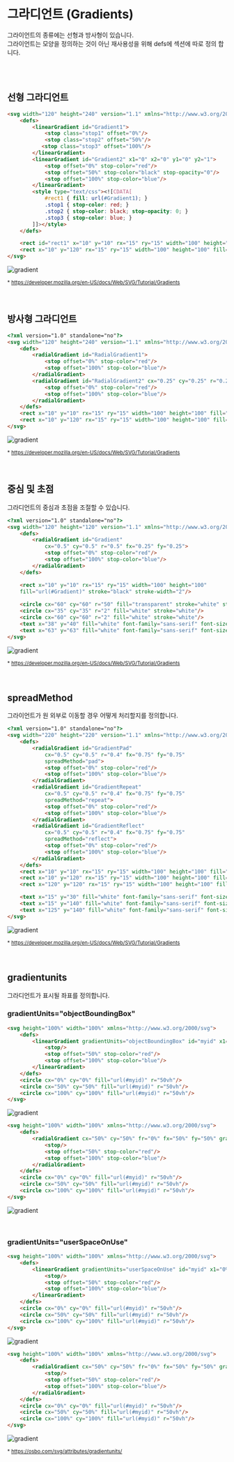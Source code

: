 # 그라디언트 (Gradients)

그라이언트의 종류에는 선형과 방사형이 있습니다. <br>
그라이언트는 모양을 정의하는 것이 아닌 재사용성을 위해 defs에 섹션에 따로 정의 합니다.

<br><br>

## 선형 그라디언트
```html
<svg width="120" height="240" version="1.1" xmlns="http://www.w3.org/2000/svg">
    <defs>
        <linearGradient id="Gradient1">
            <stop class="stop1" offset="0%"/>
            <stop class="stop2" offset="50%"/>
           <stop class="stop3" offset="100%"/>
        </linearGradient>
        <linearGradient id="Gradient2" x1="0" x2="0" y1="0" y2="1">
            <stop offset="0%" stop-color="red"/>
            <stop offset="50%" stop-color="black" stop-opacity="0"/>
            <stop offset="100%" stop-color="blue"/>
        </linearGradient>
        <style type="text/css"><![CDATA[
            #rect1 { fill: url(#Gradient1); }
            .stop1 { stop-color: red; }
            .stop2 { stop-color: black; stop-opacity: 0; }
            .stop3 { stop-color: blue; }
        ]]></style>
    </defs>

    <rect id="rect1" x="10" y="10" rx="15" ry="15" width="100" height="100"/>
    <rect x="10" y="120" rx="15" ry="15" width="100" height="100" fill="url(#Gradient2)"/>
</svg>
```

![gradient](https://developer.mozilla.org/files/722/SVG_Linear_Gradient_Example.png)

<sub>* https://developer.mozilla.org/en-US/docs/Web/SVG/Tutorial/Gradients</sub>

<br>

## 방사형 그라디언트

```html
<?xml version="1.0" standalone="no"?>
<svg width="120" height="240" version="1.1" xmlns="http://www.w3.org/2000/svg">
    <defs>
        <radialGradient id="RadialGradient1">
            <stop offset="0%" stop-color="red"/>
            <stop offset="100%" stop-color="blue"/>
        </radialGradient>
        <radialGradient id="RadialGradient2" cx="0.25" cy="0.25" r="0.25">
            <stop offset="0%" stop-color="red"/>
            <stop offset="100%" stop-color="blue"/>
        </radialGradient>
    </defs>
    <rect x="10" y="10" rx="15" ry="15" width="100" height="100" fill="url(#RadialGradient1)"/>
    <rect x="10" y="120" rx="15" ry="15" width="100" height="100" fill="url(#RadialGradient2)"/>
</svg>
```

![gradient](https://developer.mozilla.org/files/726/SVG_Radial_Gradient_Example.png)

<sub>* https://developer.mozilla.org/en-US/docs/Web/SVG/Tutorial/Gradients</sub>

<br>

## 중심 및 초점

그라디언트의 중심과 초점을 조절할 수 있습니다.

```html
<?xml version="1.0" standalone="no"?>
<svg width="120" height="120" version="1.1" xmlns="http://www.w3.org/2000/svg">
    <defs>
        <radialGradient id="Gradient"
            cx="0.5" cy="0.5" r="0.5" fx="0.25" fy="0.25">
            <stop offset="0%" stop-color="red"/>
            <stop offset="100%" stop-color="blue"/>
        </radialGradient>
    </defs>

    <rect x="10" y="10" rx="15" ry="15" width="100" height="100"
    fill="url(#Gradient)" stroke="black" stroke-width="2"/>
    
    <circle cx="60" cy="60" r="50" fill="transparent" stroke="white" stroke-width="2"/>
    <circle cx="35" cy="35" r="2" fill="white" stroke="white"/>
    <circle cx="60" cy="60" r="2" fill="white" stroke="white"/>
    <text x="38" y="40" fill="white" font-family="sans-serif" font-size="10pt">(fx,fy)</text>
    <text x="63" y="63" fill="white" font-family="sans-serif" font-size="10pt">(cx,cy)</text>
</svg>
```

![gradient](https://developer.mozilla.org/files/727/SVG_Radial_Grandient_Focus_Example.png)

<sub>* https://developer.mozilla.org/en-US/docs/Web/SVG/Tutorial/Gradients</sub>

<br>

## spreadMethod

그라이언트가 원 외부로 이동할 경우 어떻게 처리할지를 정의합니다.

```html
<?xml version="1.0" standalone="no"?>
<svg width="220" height="220" version="1.1" xmlns="http://www.w3.org/2000/svg">
    <defs>
        <radialGradient id="GradientPad"
            cx="0.5" cy="0.5" r="0.4" fx="0.75" fy="0.75"
            spreadMethod="pad">
            <stop offset="0%" stop-color="red"/>
            <stop offset="100%" stop-color="blue"/>
        </radialGradient>
        <radialGradient id="GradientRepeat"
            cx="0.5" cy="0.5" r="0.4" fx="0.75" fy="0.75"
            spreadMethod="repeat">
            <stop offset="0%" stop-color="red"/>
            <stop offset="100%" stop-color="blue"/>
        </radialGradient>
        <radialGradient id="GradientReflect"
            cx="0.5" cy="0.5" r="0.4" fx="0.75" fy="0.75"
            spreadMethod="reflect">
            <stop offset="0%" stop-color="red"/>
            <stop offset="100%" stop-color="blue"/>
        </radialGradient>
    </defs>
    <rect x="10" y="10" rx="15" ry="15" width="100" height="100" fill="url(#GradientPad)"/>
    <rect x="10" y="120" rx="15" ry="15" width="100" height="100" fill="url(#GradientRepeat)"/>
    <rect x="120" y="120" rx="15" ry="15" width="100" height="100" fill="url(#GradientReflect)"/>

    <text x="15" y="30" fill="white" font-family="sans-serif" font-size="12pt">Pad</text>
    <text x="15" y="140" fill="white" font-family="sans-serif" font-size="12pt">Repeat</text>
    <text x="125" y="140" fill="white" font-family="sans-serif" font-size="12pt">Reflect</text>
</svg>
```

![gradient](https://developer.mozilla.org/files/728/SVG_SpreadMethod_Example.png)

<sub>* https://developer.mozilla.org/en-US/docs/Web/SVG/Tutorial/Gradients</sub>

<br>

## gradientunits

그라디언트가 표시될 좌표를 정의합니다.

### gradientUnits="objectBoundingBox"

```html
<svg height="100%" width="100%" xmlns="http://www.w3.org/2000/svg">
    <defs>
        <linearGradient gradientUnits="objectBoundingBox" id="myid" x1="0%" x2="100%" y1="0%" y2="0%">
            <stop/>
            <stop offset="50%" stop-color="red"/>
            <stop offset="100%" stop-color="blue"/>
        </linearGradient>
    </defs>
    <circle cx="0%" cy="0%" fill="url(#myid)" r="50vh"/>
    <circle cx="50%" cy="50%" fill="url(#myid)" r="50vh"/>
    <circle cx="100%" cy="100%" fill="url(#myid)" r="50vh"/>
</svg>
```

![gradient](https://user-images.githubusercontent.com/7742074/120206917-bd1a4400-c266-11eb-815c-7cc890140375.jpg)

```html
<svg height="100%" width="100%" xmlns="http://www.w3.org/2000/svg">
    <defs>
        <radialGradient cx="50%" cy="50%" fr="0%" fx="50%" fy="50%" gradientUnits="objectBoundingBox" id="myid" r="50%">
            <stop/>
            <stop offset="50%" stop-color="red"/>
            <stop offset="100%" stop-color="blue"/>
        </radialGradient>
    </defs>
    <circle cx="0%" cy="0%" fill="url(#myid)" r="50vh"/>
    <circle cx="50%" cy="50%" fill="url(#myid)" r="50vh"/>
    <circle cx="100%" cy="100%" fill="url(#myid)" r="50vh"/>
</svg>
```

![gradient](https://user-images.githubusercontent.com/7742074/120206911-bbe91700-c266-11eb-9689-d2c2cb491c36.jpg)

<br>

### gradientUnits="userSpaceOnUse"

```html
<svg height="100%" width="100%" xmlns="http://www.w3.org/2000/svg">
    <defs>
        <linearGradient gradientUnits="userSpaceOnUse" id="myid" x1="0%" x2="100%" y1="0%" y2="0%">
            <stop/>
            <stop offset="50%" stop-color="red"/>
            <stop offset="100%" stop-color="blue"/>
        </linearGradient>
    </defs>
    <circle cx="0%" cy="0%" fill="url(#myid)" r="50vh"/>
    <circle cx="50%" cy="50%" fill="url(#myid)" r="50vh"/>
    <circle cx="100%" cy="100%" fill="url(#myid)" r="50vh"/>
</svg>
```

![gradient](https://user-images.githubusercontent.com/7742074/120206921-bd1a4400-c266-11eb-9eed-2331ada6a99b.jpg)



```html
<svg height="100%" width="100%" xmlns="http://www.w3.org/2000/svg">
    <defs>
        <radialGradient cx="50%" cy="50%" fr="0%" fx="50%" fy="50%" gradientUnits="userSpaceOnUse" id="myid" r="50%">
            <stop/>
            <stop offset="50%" stop-color="red"/>
            <stop offset="100%" stop-color="blue"/>
        </radialGradient>
    </defs>
    <circle cx="0%" cy="0%" fill="url(#myid)" r="50vh"/>
    <circle cx="50%" cy="50%" fill="url(#myid)" r="50vh"/>
    <circle cx="100%" cy="100%" fill="url(#myid)" r="50vh"/>
</svg>
```

![gradient](https://user-images.githubusercontent.com/7742074/120206915-bc81ad80-c266-11eb-9eae-260deb605ca8.jpg)

<sub>* https://osbo.com/svg/attributes/gradientunits/</sub>

<br>